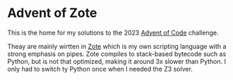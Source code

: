 # Advent of Zote

This is the home for my solutions to the 2023 [Advent of Code](https://adventofcode.com) challenge.

Theay are mainly wirtten in [Zote](https://github.com/kvgeijer/zote) which is my own scripting language with a strong emphasis on pipes. Zote compiles to stack-based bytecode such as Python, but is not that optimized, making it around 3x slower than Python. I only had to switch ty Python once when I needed the Z3 solver.

<!-- AOC TILES BEGIN -->
<!-- AOC TILES END -->

